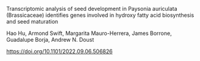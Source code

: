 Transcriptomic analysis of seed development in Paysonia auriculata (Brassicaceae) identifies genes involved in hydroxy fatty acid biosynthesis and seed maturation

Hao Hu, Armond Swift, Margarita Mauro-Herrera, James Borrone, Guadalupe Borja, Andrew N. Doust

https://doi.org/10.1101/2022.09.06.506826
